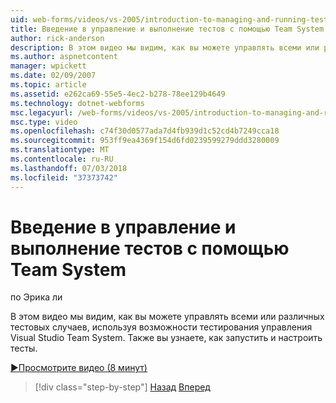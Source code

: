 ```yaml
---
uid: web-forms/videos/vs-2005/introduction-to-managing-and-running-tests-with-team-system
title: Введение в управление и выполнение тестов с помощью Team System | Документация Майкрософт
author: rick-anderson
description: В этом видео мы видим, как вы можете управлять всеми или различных тестовых случаев, используя возможности тестирования управления Visual Studio Team System. Мы также увидим...
ms.author: aspnetcontent
manager: wpickett
ms.date: 02/09/2007
ms.topic: article
ms.assetid: e262ca69-55e5-4ec2-b278-78ee129b4649
ms.technology: dotnet-webforms
msc.legacyurl: /web-forms/videos/vs-2005/introduction-to-managing-and-running-tests-with-team-system
msc.type: video
ms.openlocfilehash: c74f30d0577ada7d4fb939d1c52cd4b7249cca18
ms.sourcegitcommit: 953ff9ea4369f154d6fd0239599279ddd3280009
ms.translationtype: MT
ms.contentlocale: ru-RU
ms.lasthandoff: 07/03/2018
ms.locfileid: "37373742"
---
```

<a name="introduction-to-managing-and-running-tests-with-team-system"></a>Введение в управление и выполнение тестов с помощью Team System
====================
по Эрика ли

В этом видео мы видим, как вы можете управлять всеми или различных тестовых случаев, используя возможности тестирования управления Visual Studio Team System. Также вы узнаете, как запустить и настроить тесты.

[&#9654;Просмотрите видео (8 минут)](https://channel9.msdn.com/Blogs/ASP-NET-Site-Videos/introduction-to-managing-and-running-tests-with-team-system)

> [!div class="step-by-step"]
> [Назад](introduction-to-manual-testing-with-team-system.md)
> [Вперед](measuring-the-business-value-of-ajax.md)

